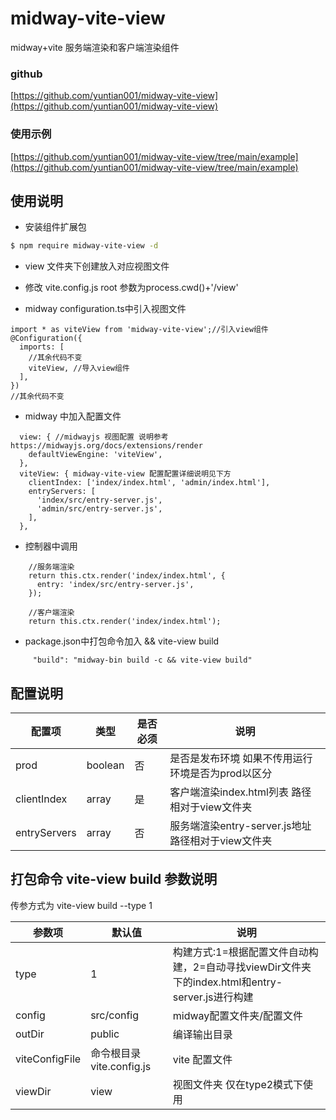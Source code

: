 # midway-vite-view

midway+vite 服务端渲染和客户端渲染组件


### github
[https://github.com/yuntian001/midway-vite-view](https://github.com/yuntian001/midway-vite-view)

### 使用示例
[https://github.com/yuntian001/midway-vite-view/tree/main/example](https://github.com/yuntian001/midway-vite-view/tree/main/example)

## 使用说明

- 安装组件扩展包
```bash
$ npm require midway-vite-view -d
```
- view 文件夹下创建放入对应视图文件

- 修改 vite.config.js root 参数为process.cwd()+'/view'

- midway configuration.ts中引入视图文件
```
import * as viteView from 'midway-vite-view';//引入view组件
@Configuration({
  imports: [
    //其余代码不变
    viteView, //导入view组件
  ],
})
//其余代码不变
```

- midway 中加入配置文件

```
  view: { //midwayjs 视图配置 说明参考 https://midwayjs.org/docs/extensions/render
    defaultViewEngine: 'viteView',
  },
  viteView: { midway-vite-view 配置配置详细说明见下方
    clientIndex: ['index/index.html', 'admin/index.html'],
    entryServers: [
      'index/src/entry-server.js',
      'admin/src/entry-server.js',
    ],
  },

```

- 控制器中调用
```
    //服务端渲染
    return this.ctx.render('index/index.html', {
      entry: 'index/src/entry-server.js',
    });

    //客户端渲染
    return this.ctx.render('index/index.html');

```

- package.json中打包命令加入 && vite-view build
```
     "build": "midway-bin build -c && vite-view build"
```
## 配置说明

| 配置项      |类型|是否必须 | 说明 |
| -----------| ----------- | ----------- |----------- |
| prod      | boolean| 否 |是否是发布环境 如果不传用运行环境是否为prod以区分|
|clientIndex|array|是|客户端渲染index.html列表 路径相对于view文件夹|
|entryServers|array|否|服务端渲染entry-server.js地址 路径相对于view文件夹|

## 打包命令 vite-view build 参数说明
传参方式为 vite-view build --type 1

| 参数项      |默认值 | 说明 |
| ---------- | ----------- |----------- |
|type | 1 | 构建方式:1=根据配置文件自动构建，2=自动寻找viewDir文件夹下的index.html和entry-server.js进行构建|
|config|src/config|midway配置文件夹/配置文件|
|outDir|public|编译输出目录|
|viteConfigFile|命令根目录 vite.config.js|vite 配置文件 |
|viewDir|view|视图文件夹 仅在type2模式下使用|
